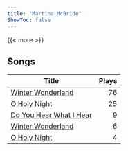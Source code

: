 ```yaml
---
title: "Martina McBride"
ShowToc: false
---
```


{{< more >}}

## Songs
Title | Plays 
----- | -----: 
[Winter Wonderland](/songs/winter-wonderland) | 76
[O Holy Night](/songs/o-holy-night) | 25
[Do You Hear What I Hear](/songs/do-you-hear-what-i-hear) | 9
[Winter Wonderland](/songs/winter-wonderland) | 6
[O Holy Night](/songs/o-holy-night) | 4

